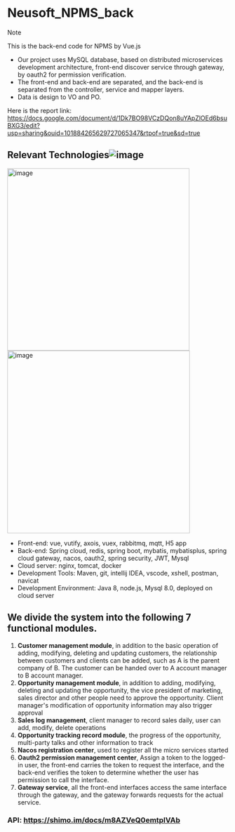 # Neusoft_NPMS_back

> [!NOTE]
> This is the back-end code for NPMS by Vue.js

- Our project uses MySQL database, based on distributed microservices development architecture, front-end discover service through gateway, by oauth2 for permission verification. 
- The front-end and back-end are separated, and the back-end is separated from the controller, service and mapper layers. 
- Data is design to VO and PO.

Here is the report link: https://docs.google.com/document/d/1Dk7BO98VCzDQon8uYApZlOEd6bsuBXG3/edit?usp=sharing&ouid=101884265629727065347&rtpof=true&sd=true

## Relevant Technologies![image](https://github.com/jingpeng7527/Neusoft_NPMS_back/assets/114365503/d55e2347-76d0-47db-9240-4d5517267cc0)
<img width="415" alt="image" src="https://github.com/jingpeng7527/Neusoft_NPMS_back/assets/114365503/42502f30-3176-41b6-b4fe-c2b75c571798">

<img width="416" alt="image" src="https://github.com/jingpeng7527/Neusoft_NPMS_back/assets/114365503/4d991dab-d8c0-4db4-be02-2cfcc7826014">


- Front-end: vue, vutify, axois, vuex, rabbitmq, mqtt, H5 app
- Back-end: Spring cloud, redis, spring boot, mybatis, mybatisplus, spring cloud gateway, nacos, oauth2, spring security, JWT, Mysql
- Cloud server: nginx, tomcat, docker
- Development Tools: Maven, git, intellij IDEA, vscode, xshell, postman, navicat
- Development Environment: Java 8, node.js, Mysql 8.0, deployed on cloud server
  


## We divide the system into the following 7 functional modules. 
1. **Customer management module**, in addition to the basic operation of adding, modifying, deleting and updating customers, the relationship between customers and clients can be added, such as A is the parent company of B. The customer can be handed over to A account manager to B account manager.
2. **Opportunity management module**, in addition to adding, modifying, deleting and updating the opportunity, the vice president of marketing, sales director and other people need to approve the opportunity. Client manager's modification of opportunity information may also trigger approval 
3. **Sales log management**, client manager to record sales daily, user can add, modify, delete operations 
4. **Opportunity tracking record module**, the progress of the opportunity, multi-party talks and other information to track 
5. **Nacos registration center**, used to register all the micro services started 
6. **Oauth2 permission management center**, Assign a token to the logged-in user, the front-end carries the token to request the interface, and the back-end verifies the token to determine whether the user has permission to call the interface.
7. **Gateway service**, all the front-end interfaces access the same interface through the gateway, and the gateway forwards requests for the actual service.




### API: https://shimo.im/docs/m8AZVeQ0emtplVAb
